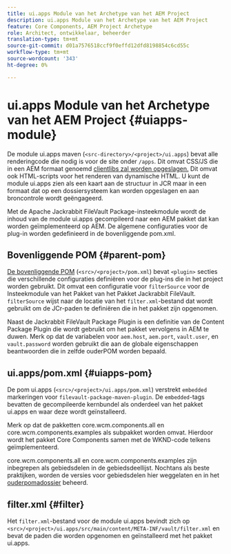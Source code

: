 ```yaml
---
title: ui.apps Module van het Archetype van het AEM Project
description: ui.apps Module van het Archetype van het AEM Project
feature: Core Components, AEM Project Archetype
role: Architect, ontwikkelaar, beheerder
translation-type: tm+mt
source-git-commit: d01a7576518ccf9f0effd12dfd8198854c6cd55c
workflow-type: tm+mt
source-wordcount: '343'
ht-degree: 0%

---
```



# ui.apps Module van het Archetype van het AEM Project {#uiapps-module}

De module ui.apps maven (`<src-directory>/<project>/ui.apps`) bevat alle renderingcode die nodig is voor de site onder `/apps`. Dit omvat CSS/JS die in een AEM formaat genoemd [clientlibs zal worden opgeslagen.](uifrontend.md#clientlibs) Dit omvat ook HTML-scripts voor het renderen van dynamische HTML. U kunt de module ui.apps zien als een kaart aan de structuur in JCR maar in een formaat dat op een dossiersysteem kan worden opgeslagen en aan broncontrole wordt geëngageerd.

Met de Apache Jackrabbit FileVault Package-insteekmodule wordt de inhoud van de module ui.apps gecompileerd naar een AEM pakket dat kan worden geïmplementeerd op AEM. De algemene configuraties voor de plug-in worden gedefinieerd in de bovenliggende pom.xml.

## Bovenliggende POM {#parent-pom}

[De bovenliggende POM](/help/developing/archetype/using.md#parent-pom) (`<src>/<project>/pom.xml`) bevat  `<plugin>` secties die verschillende configuraties definiëren voor de plug-ins die in het project worden gebruikt. Dit omvat een configuratie voor `filterSource` voor de Insteekmodule van het Pakket van het Pakket Jackrabbit FileVault. `filterSource` wijst naar de locatie van het `filter.xml`-bestand dat wordt gebruikt om de JCr-paden te definiëren die in het pakket zijn opgenomen.

Naast de Jackrabbit FileVault Package Plugin is een definitie van de Content Package Plugin die wordt gebruikt om het pakket vervolgens in AEM te duwen. Merk op dat de variabelen voor `aem.host`, `aem.port`, `vault.user`, en `vault.password` worden gebruikt die aan de globale eigenschappen beantwoorden die in zelfde ouderPOM worden bepaald.

## ui.apps/pom.xml {#uiapps-pom}

De pom ui.apps (`<src>/<project>/ui.apps/pom.xml`) verstrekt `embedded` markeringen voor `filevault-package-maven-plugin`. De `embedded`-tags bevatten de gecompileerde kernbundel als onderdeel van het pakket ui.apps en waar deze wordt geïnstalleerd.

Merk op dat de pakketten core.wcm.components.all en core.wcm.components.examples als subpakket worden omvat. Hierdoor wordt het pakket Core Components samen met de WKND-code telkens geïmplementeerd.

core.wcm.components.all en core.wcm.components.examples zijn inbegrepen als gebiedsdelen in de gebiedsdeellijst. Nochtans als beste praktijken, worden de versies voor gebiedsdelen hier weggelaten en in het [ouderpomadossier](/help/developing/archetype/using.md#core-components) beheerd.

## filter.xml {#filter}

Het `filter.xml`-bestand voor de module ui.apps bevindt zich op `<src>/<project>/ui.apps/src/main/content/META-INF/vault/filter.xml` en bevat de paden die worden opgenomen en geïnstalleerd met het pakket ui.apps.
